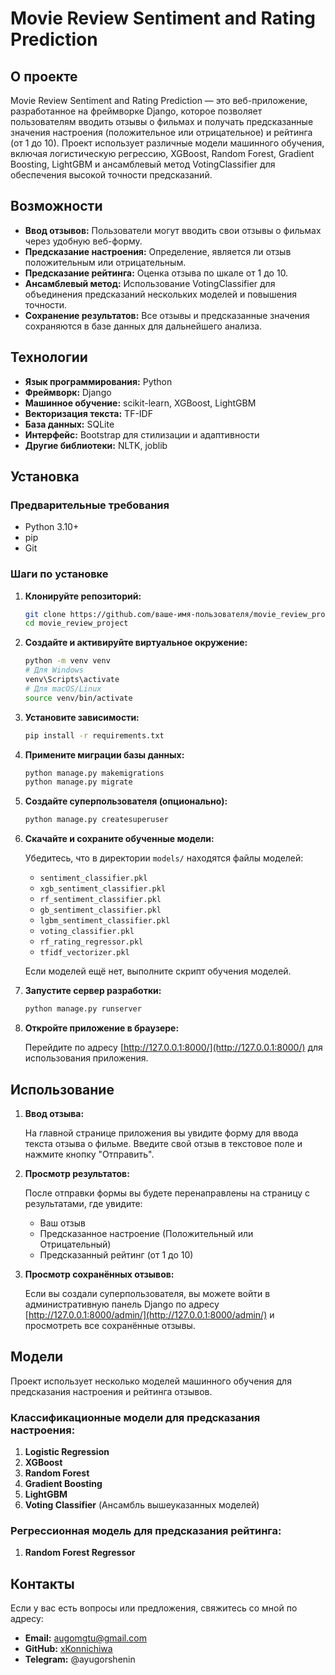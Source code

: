 # Movie Review Sentiment and Rating Prediction

## О проекте

Movie Review Sentiment and Rating Prediction — это веб-приложение, разработанное на фреймворке Django, которое позволяет пользователям вводить отзывы о фильмах и получать предсказанные значения настроения (положительное или отрицательное) и рейтинга (от 1 до 10). Проект использует различные модели машинного обучения, включая логистическую регрессию, XGBoost, Random Forest, Gradient Boosting, LightGBM и ансамблевый метод VotingClassifier для обеспечения высокой точности предсказаний.

## Возможности

- **Ввод отзывов:** Пользователи могут вводить свои отзывы о фильмах через удобную веб-форму.
- **Предсказание настроения:** Определение, является ли отзыв положительным или отрицательным.
- **Предсказание рейтинга:** Оценка отзыва по шкале от 1 до 10.
- **Ансамблевый метод:** Использование VotingClassifier для объединения предсказаний нескольких моделей и повышения точности.
- **Сохранение результатов:** Все отзывы и предсказанные значения сохраняются в базе данных для дальнейшего анализа.

## Технологии

- **Язык программирования:** Python
- **Фреймворк:** Django
- **Машинное обучение:** scikit-learn, XGBoost, LightGBM
- **Векторизация текста:** TF-IDF
- **База данных:** SQLite
- **Интерфейс:** Bootstrap для стилизации и адаптивности
- **Другие библиотеки:** NLTK, joblib

## Установка

### Предварительные требования

- Python 3.10+
- pip
- Git

### Шаги по установке

1. **Клонируйте репозиторий:**

    ```bash
    git clone https://github.com/ваше-имя-пользователя/movie_review_project.git
    cd movie_review_project
    ```

2. **Создайте и активируйте виртуальное окружение:**

    ```bash
    python -m venv venv
    # Для Windows
    venv\Scripts\activate
    # Для macOS/Linux
    source venv/bin/activate
    ```

3. **Установите зависимости:**

    ```bash
    pip install -r requirements.txt
    ```

4. **Примените миграции базы данных:**

    ```bash
    python manage.py makemigrations
    python manage.py migrate
    ```

5. **Создайте суперпользователя (опционально):**

    ```bash
    python manage.py createsuperuser
    ```

6. **Скачайте и сохраните обученные модели:**

    Убедитесь, что в директории `models/` находятся файлы моделей:

    - `sentiment_classifier.pkl`
    - `xgb_sentiment_classifier.pkl`
    - `rf_sentiment_classifier.pkl`
    - `gb_sentiment_classifier.pkl`
    - `lgbm_sentiment_classifier.pkl`
    - `voting_classifier.pkl`
    - `rf_rating_regressor.pkl`
    - `tfidf_vectorizer.pkl`

    Если моделей ещё нет, выполните скрипт обучения моделей.

7. **Запустите сервер разработки:**

    ```bash
    python manage.py runserver
    ```

8. **Откройте приложение в браузере:**

    Перейдите по адресу [http://127.0.0.1:8000/](http://127.0.0.1:8000/) для использования приложения.

## Использование

1. **Ввод отзыва:**

    На главной странице приложения вы увидите форму для ввода текста отзыва о фильме. Введите свой отзыв в текстовое поле и нажмите кнопку "Отправить".

2. **Просмотр результатов:**

    После отправки формы вы будете перенаправлены на страницу с результатами, где увидите:

    - Ваш отзыв
    - Предсказанное настроение (Положительный или Отрицательный)
    - Предсказанный рейтинг (от 1 до 10)

3. **Просмотр сохранённых отзывов:**

    Если вы создали суперпользователя, вы можете войти в административную панель Django по адресу [http://127.0.0.1:8000/admin/](http://127.0.0.1:8000/admin/) и просмотреть все сохранённые отзывы.

## Модели

Проект использует несколько моделей машинного обучения для предсказания настроения и рейтинга отзывов.

### Классификационные модели для предсказания настроения:

1. **Logistic Regression**
2. **XGBoost**
3. **Random Forest**
4. **Gradient Boosting**
5. **LightGBM**
6. **Voting Classifier** (Ансамбль вышеуказанных моделей)

### Регрессионная модель для предсказания рейтинга:

1. **Random Forest Regressor**

## Контакты

Если у вас есть вопросы или предложения, свяжитесь со мной по адресу:

- **Email:** augomgtu@gmail.com
- **GitHub:** [xKonnichiwa](https://github.com/xKonnichiwa)
- **Telegram:** @ayugorshenin


